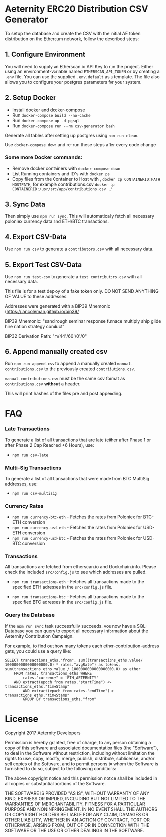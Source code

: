 # Aeternity ERC20 Distribution CSV Generator

To setup the database and create the CSV with the initial AE token distribution on the Ethereum network, follow the described steps:

## 1. Configure Environment

You will need to supply an Etherscan.io API Key to run the project. Either using an environment-variable named `ETHERSCAN_API_TOKEN` or by creating a `.env` file. You can use the supplied `.env.default` as a template. The file also allows you to configure your postgres parameters for your system.


## 2. Setup Docker
* Install docker and docker-compose
* Run `docker-compose build --no-cache`
* Run `docker-compose up -d pgsql`
* Run `docker-compose run --rm csv-generator bash`


Generate all tables after setting up postgres using `npm run clean`.

Use `docker-compose down` and re-run these steps after every code change

### Some more Docker commands:
* Remove docker containers with `docker-compose down`
* List Running containers and ID's with `docker ps`
* Copy files from the Container to Host with , `docker cp CONTAINERID:PATH HOSTPATH`, for example contributions.csv `docker cp CONTAINERID:/usr/src/app/contributions.csv ./`

## 3. Sync Data

Then simply use `npm run sync`. This will automatically fetch all necessary poloniex currency data and ETH/BTC transactions.

## 4. Export CSV-Data

Use `npm run csv` to generate a `contributors.csv` with all necessary data.

## 5. Export Test CSV-Data

Use `npm run test-csv` to generate a `test_contributors.csv` with all necessary data.

This file is for a test deploy of a fake token only. DO NOT SEND ANYTHING OF VALUE to these addresses.

Addresses were generated with a BIP39 Mnemonic (https://iancoleman.github.io/bip39/

BIP39 Mnemonic: "sand rough seminar response furnace multiply ship glide hire nation strategy conduct"

BIP32 Derivation Path: "m/44'/60'/0'/0"

## 6. Append manually created csv

Run `npm run append-csv` to append a manually created `manual-contributions.csv` to the previously created `contributions.csv`.

`manual-contributions.csv` must be the same csv format as `contributions.csv` **without** a header.

This will print hashes of the files pre and post appending.


# FAQ

### Late Transactions
To generate a list of all transactions that are late (either after Phase 1 or after Phase 2 Cap Reached +6 Hours), use:

* `npm run csv-late`

### Multi-Sig Transactions
To generate a list of all transactions that were made from BTC MultiSig addresses, use:

* `npm run csv-multisig`

### Currency Rates

* `npm run currency-btc-eth` - Fetches the rates from Poloniex for BTC-ETH conversion
* `npm run currency-usd-eth` - Fetches the rates from Poloniex for USD-ETH conversion
* `npm run currency-usd-btc` - Fetches the rates from Poloniex for USD-BTC conversion

### Transactions

All transactions are fetched from etherscan.io and blockchain.info. Please check the included `src/config.js` to see which addresses are pulled.

* `npm run transactions-eth` - Fetches all transactions made to the specified ETH adresses in the `src/config.js` file.

* `npm run transactions-btc` - Fetches all transactions made to the specified BTC adresses in the `src/config.js` file.

### Query the Database

If the `npm run sync` task successfully succeeds, you now have a SQL-Database you can query to export all necessary information about the Aeternity Contribution Campaign.

For example, to find out how many tokens each ether-contribution-address gets, you could use a query like:

```
SELECT transactions_eths."from", sum((transactions_eths.value/ 1000000000000000000.0) * rates."avgRate") as tokens, sum(transactions_eths.value / 1000000000000000000.0) as ether
    FROM rates, transactions_eths WHERE
        rates."currency" = 'ETH_AETERNITY'
	AND extract(epoch from rates."startTime") <= transactions_eths."timeStamp"
        AND extract(epoch from rates."endTime") > transactions_eths."timeStamp"
        GROUP BY transactions_eths."from"
```

# License
Copyright 2017 Aeternity Developers

Permission is hereby granted, free of charge, to any person obtaining a copy of this software and associated documentation files (the "Software"), to deal in the Software without restriction, including without limitation the rights to use, copy, modify, merge, publish, distribute, sublicense, and/or sell copies of the Software, and to permit persons to whom the Software is furnished to do so, subject to the following conditions:

The above copyright notice and this permission notice shall be included in all copies or substantial portions of the Software.

THE SOFTWARE IS PROVIDED "AS IS", WITHOUT WARRANTY OF ANY KIND, EXPRESS OR IMPLIED, INCLUDING BUT NOT LIMITED TO THE WARRANTIES OF MERCHANTABILITY, FITNESS FOR A PARTICULAR PURPOSE AND NONINFRINGEMENT. IN NO EVENT SHALL THE AUTHORS OR COPYRIGHT HOLDERS BE LIABLE FOR ANY CLAIM, DAMAGES OR OTHER LIABILITY, WHETHER IN AN ACTION OF CONTRACT, TORT OR OTHERWISE, ARISING FROM, OUT OF OR IN CONNECTION WITH THE SOFTWARE OR THE USE OR OTHER DEALINGS IN THE SOFTWARE.
